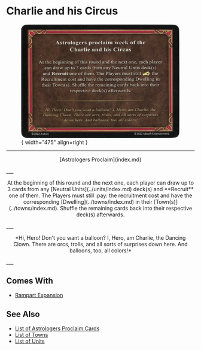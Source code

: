 # Charlie and his Circus

<figure markdown="span">

![Charlie and his Circus](../assets/astrologers_proclaim-charlie_and_his_circus.webp){ width="475" align=right }

</figure>

___
<p style="text-align: center;" markdown>[Astrologers Proclaim](index.md)</p>
___
<p style="text-align: center;" markdown>At the beginning of this round and the next one, each player can draw up to 3 cards from any [Neutral Units](../units/index.md) deck(s) and **Recruit** one of them. The Players must still :pay: the recruitment cost and have the corresponding [Dwelling](../towns/index.md) in their [Town(s)](../towns/index.md). Shuffle the remaining cards back into their respective deck(s) afterwards.</p>
___
<p style="text-align: center;" markdown>*Hi, Hero! Don't you want a balloon? I, Hero, am Charlie, the Dancing Clown. There are orcs, trolls, and all sorts of surprises down here. And balloons, too, all colors!*</p>
___


## Comes With

- [Rampart Expansion](../content/rampart_expansion.md)


## See Also

- [List of Astrologers Proclaim Cards](index.md)
- [List of Towns](../towns/index.md)
- [List of Units](../units/index.md)
